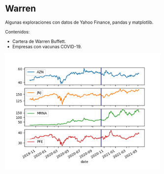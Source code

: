# Warren

Algunas exploraciones con datos de Yahoo Finance, pandas y matplotlib.

Contenidos:

- Cartera de Warren Buffett.
- Empresas con vacunas COVID-19.

![Stocks](plots/pharma_evol.png)
